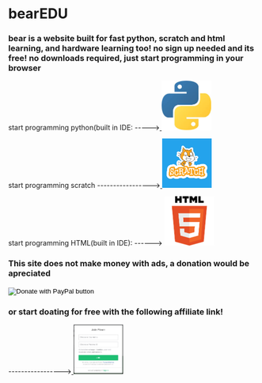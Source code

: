 # bearEDU
<html>
<body background="depositphotos_52533505-stock-illustration-neutral-background.jpg">
</body>
</html>
<html>
  <h3>bear is a website built for fast python, scratch and html learning, and hardware learning too! no sign up needed and its free! no downloads required, just start programming in your browser</h3>
</html>

<html>
<body>
<p>
start programming python(built in IDE: -----><a href="https://pycommunity30.github.io/codeedupython/">
<img border="0" alt="W3Schools" src="pythonimage.jpg" width="100" height="100">
</a>
</p>
</body>
</html>

<html>
<body>
<p>
start programming scratch -----------------><a href="https://pycommunity30.github.io/codeedupython/">
<img border="0" alt="W3Schools" src="0bdbd10ab2fa7096299f7c78e1ac55f5.png" width="100" height="100">
</a>
</p>
</body>
</html>

<html>
<body>
<p>
 start programming HTML(built in IDE): ------> <a href="https://www.w3schools.com">
<img border="0" alt="W3Schools" src="htmlimage.png" width="100" height="100">
</a>
</p>

</body>
</html>
<h3>This site does not make money with ads, a donation would be apreciated</h3>
<form action="https://www.paypal.com/donate" method="post" target="_top">
  <input type="hidden" name="cmd" value="_donations" />
  <input type="hidden" name="business" value="llamanado@gmail.com" />
  <input type="hidden" name="currency_code" value="CAD" />
  <input type="image" src="https://www.paypalobjects.com/en_US/i/btn/btn_donateCC_LG.gif" border="0" name="submit" title="PayPal - The safer, easier way to pay online!"  alt="Donate with PayPal button" />
  <img alt="" border="0" src="https://www.paypal.com/en_CA/i/scr/pixel.gif" width="3" height="3" />
  </form>
  <h3>or start doating for free with the following affiliate link!</h3>
<html>
<body>
<p>
-----------------><a href="https://track.fiverr.com/visit/?bta=176920&brand=fiverrhybrid">
<img border="0" alt="W3Schools" src="Choose-a-username-for-your-Fiverr-account.jpg" width="100" height="100">
</a>
</p>
</body>
</html>
